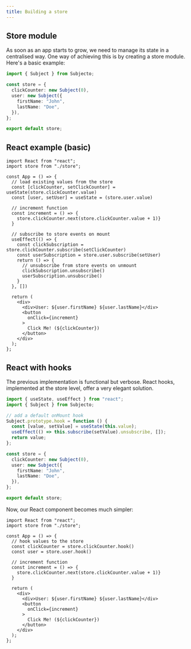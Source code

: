 ```yaml
---
title: Building a store
---
```


## Store module

As soon as an app starts to grow, we need to manage its state in a centralised way. One way of achieving this is by creating a store module.
Here's a basic example:

```ts title="store.ts"
import { Subject } from Subjecto;

const store = {
  clickCounter: new Subject(0),
  user: new Subject({
    firstName: "John",
    lastName: "Doe",
  }),
};

export default store;
```

## React example (basic)

```tsx title="index.tsx"
import React from "react";
import store from "./store";

const App = () => {
  // load existing values from the store
  const [clickCounter, setClickCounter] = useState(store.clickCounter.value)
  const [user, setUser] = useState = (store.user.value)

  // increment function
  const increment = () => {
    store.clickCounter.next(store.clickCounter.value + 1)}
  }

  // subscribe to store events on mount
  useEffect(() => {
    const clickSubscription = store.clickCounter.subscribe(setClickCounter)
    const userSubscription = store.user.subscribe(setUser)
    return () => {
      // unsubscribe from store events on unmount
      clickSubscription.unsubscribe()
      userSubscription.unsubscribe()
    }
  }, [])

  return (
    <div>
      <div>User: ${user.firstName} ${user.lastName}</div>
      <button
        onClick={increment}
      >
        Click Me! (${clickCounter})
      </button>
    </div>
  );
};
```

## React with hooks

The previous implementation is functional but verbose. React hooks, implemented at the store level, offer a very elegant solution.

```ts title="store.ts"
import { useState, useEffect } from "react";
import { Subject } from Subjecto;

// add a default onMount hook
Subject.prototype.hook = function () {
  const [value, setValue] = useState(this.value);
  useEffect(() => this.subscribe(setValue).unsubscribe, []);
  return value;
};

const store = {
  clickCounter: new Subject(0),
  user: new Subject({
    firstName: "John",
    lastName: "Doe",
  }),
};

export default store;
```

Now, our React component becomes much simpler:

```tsx title="index.tsx"
import React from "react";
import store from "./store";

const App = () => {
  // hook values to the store
  const clickCounter = store.clickCounter.hook()
  const user = store.user.hook()

  // increment function
  const increment = () => {
    store.clickCounter.next(store.clickCounter.value + 1)}
  }

  return (
    <div>
      <div>User: ${user.firstName} ${user.lastName}</div>
      <button
        onClick={increment}
      >
        Click Me! (${clickCounter})
      </button>
    </div>
  );
};
```
